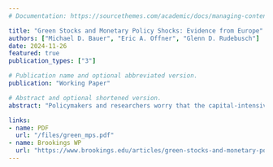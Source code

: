 ```yaml
---
# Documentation: https://sourcethemes.com/academic/docs/managing-content/

title: "Green Stocks and Monetary Policy Shocks: Evidence from Europe"
authors: ["Michael D. Bauer", "Eric A. Offner", "Glenn D. Rudebusch"]
date: 2024-11-26
featured: true
publication_types: ["3"]

# Publication name and optional abbreviated version.
publication: "Working Paper"

# Abstract and optional shortened version.
abstract: "Policymakers and researchers worry that the capital-intensive investments required for a green transition may be inordinately curtailed by higher global interest rates and an increased cost of credit. To examine the claim that green technologies and investments are especially sensitive to interest rate increases, we consider the effect of unanticipated monetary policy changes on the equity prices of green and brown European firms. We find that brown firms, measured either in terms of CO2 emission levels or intensities, are affected more negatively than green firms by tighter monetary policy. Accordingly, higher interest rates do not appear to skew investment away from a sustainable transition."

links:
- name: PDF
  url: "/files/green_mps.pdf"
- name: Brookings WP
  url: "https://www.brookings.edu/articles/green-stocks-and-monetary-policy-shocks-evidence-from-europe/"
---
```

